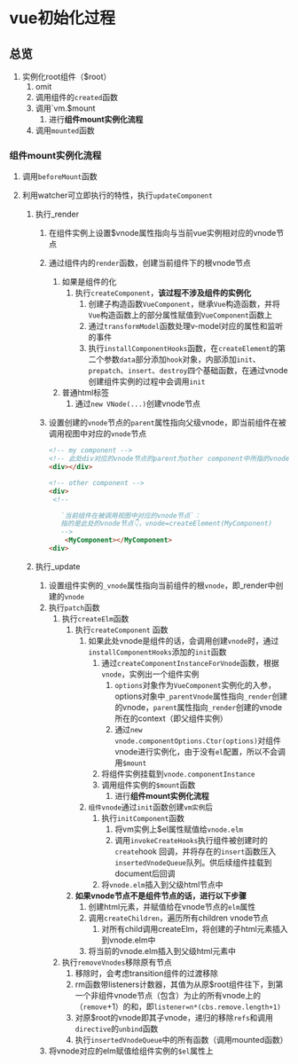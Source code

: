 # vue初始化过程

## 总览

1. 实例化root组件（$root）
   1. omit
   2. 调用组件的`created`函数
   3. 调用`vm.$mount
      1. 进行**组件mount实例化流程**
   4. 调用`mounted`函数



### 组件mount实例化流程

1. 调用`beforeMount`函数

2. 利用watcher可立即执行的特性，执行`updateComponent`

   1. 执行_render

      1. 在组件实例上设置$vnode属性指向与当前vue实例相对应的vnode节点

      2. 通过组件内的`render`函数，创建当前组件下的根vnode节点

         1. 如果是组件的化
            1. 执行`createComponent`，**该过程不涉及组件的实例化**
               1. 创建子构造函数`VueComponent`，继承`Vue`构造函数，并将`Vue`构造函数上的部分属性赋值到`VueComponent`函数上
               2. 通过`transformModel`函数处理v-model对应的属性和监听的事件
               3. 执行`installComponentHooks`函数，在`createElement`的第二个参数`data`部分添加`hook`对象，内部添加`init`、`prepatch`、`insert`、`destroy`四个基础函数，在通过vnode创建组件实例的过程中会调用`init`
         2. 普通html标签
            1. 通过`new VNode(...)`创建vnode节点

      3. 设置创建的`vnode`节点的`parent`属性指向父级vnode，即当前组件在被调用视图中对应的`vnode`节点

         ```html
         <!-- my component -->
         <!-- 此处div对应的vnode节点的parent为other component中所指的vnode节点 -->
         <div></div>
         
         <!-- other component -->
         <div>
          <!-- 

            `当前组件在被调用视图中对应的vnode节点`：
            指的是此处的vnode节点👇，vnode=createElement(MyComponent)
            -->
             <MyComponent></MyComponent>
         <div>
         ```

   2. 执行_update

      1. 设置组件实例的`_vnode`属性指向当前组件的根`vnode`，即_render中创建的`vnode`
      2. 执行`patch`函数
         1. 执行`createElm`函数
            1. 执行`createComponent` 函数
               1. 如果此处vnode是组件的话，会调用创建`vnode`时，通过`installComponentHooks`添加的`init`函数
                  1. 通过`createComponentInstanceForVnode`函数，根据`vnode`，实例出一个组件实例
                     1. `options`对象作为`VueComponent`实例化的入参，options对象中`_parentVnode`属性指向`_render`创建的vnode，`parent`属性指向`_render`创建的vnode所在的context（即父组件实例）
                     2. 通过`new vnode.componentOptions.Ctor(options)`对组件vnode进行实例化，由于没有`el`配置，所以不会调用`$mount`
                  2. 将组件实例挂载到`vnode.componentInstance`
                  3. 调用组件实例的`$mount`函数
                     1. 进行**组件mount实例化流程**
               2. `组件vnode`通过`init`函数创建`vm实例`后
                  1. 执行`initComponent`函数
                     1. 将vm实例上$el属性赋值给`vnode.elm`
                     2. 调用`invokeCreateHooks`执行组件被创建时的`create`hook 回调，并将存在的`insert`函数压入`insertedVnodeQueue`队列。供后续组件挂载到document后回调
                  2. 将`vnode.elm`插入到父级html节点中
            2. **如果vnode节点不是组件节点的话，进行以下步骤**
               1. 创建html元素，并赋值给在vnode节点的`elm`属性
               2. 调用`createChildren`，遍历所有children vnode节点
                  1. 对所有child调用createElm，将创建的子html元素插入到vnode.elm中
               3. 将当前的vnode.elm插入到父级html元素中
         2. 执行`removeVnodes`移除原有节点
            1. 移除时，会考虑transition组件的过渡移除
            2. rm函数带listeners计数器，其值为从原$root组件往下，到第一个非组件vnode节点（包含）为止的所有vnode上的（`remove`+1）的和，即`listener=n*(cbs.remove.length+1)`
            3. 对原$root的vnode即其子vnode，递归的移除`refs`和调用`directive`的`unbind`函数
            4. 执行`insertedVnodeQueue`中的所有函数（调用mounted函数）
      3. 将vnode对应的elm赋值给组件实例的`$el`属性上
